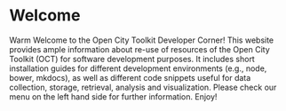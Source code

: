 # Welcome

Warm Welcome to the Open City Toolkit Developer Corner! This website provides ample information about re-use of resources of the Open City Toolkit (OCT) for software development purposes. It includes short installation guides for different development environments (e.g., node, bower, mkdocs), as well as different code snippets useful for data collection, storage, retrieval, analysis and visualization. Please check our menu on the left hand side for further information. Enjoy!

